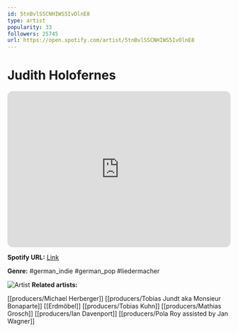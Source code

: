 ```yaml
---
id: 5tnBvlSSCNHIWS5IvOlnE8
type: artist
popularity: 33
followers: 25745
url: https://open.spotify.com/artist/5tnBvlSSCNHIWS5IvOlnE8
---
```

# Judith Holofernes

<iframe style="border-radius:12px" src="https://open.spotify.com/embed/artist/5tnBvlSSCNHIWS5IvOlnE8" width="100%" height="352" frameBorder="0" allowfullscreen="" allow="autoplay; clipboard-write; encrypted-media; fullscreen; picture-in-picture" loading="lazy"></iframe>

**Spotify URL:** [Link](https://open.spotify.com/artist/5tnBvlSSCNHIWS5IvOlnE8)

**Genre:**  #german_indie #german_pop #liedermacher

![Artist](https://i.scdn.co/image/ab6761610000e5ebf76fdd0af17964f418cc0f9a)
**Related artists:**

[[producers/Michael Herberger]]
[[producers/Tobias Jundt aka Monsieur Bonaparte]]
[[Erdmöbel]]
[[producers/Tobias Kuhn]]
[[producers/Mathias Grosch]]
[[producers/Ian Davenport]]
[[producers/Pola Roy assisted by Jan Wagner]]
